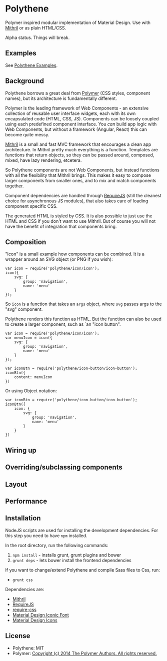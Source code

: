 # Polythene

Polymer inspired modular implementation of Material Design. Use with [Mithril](http://lhorie.github.io/mithril) or as plain HTML/CSS.

Alpha status. Things will break.


## Examples

See [Polythene Examples](https://github.com/ArthurClemens/Polythene-Examples).


## Background

Polythene borrows a great deal from [Polymer](http://polymer.github.io) (CSS styles, component names), but its architecture is fundamentally different.
 
Polymer is the leading framework of Web Components - an extensive collection of reusable user interface widgets, each with its own encapsulated code (HTML, CSS, JS). Components can be loosely coupled using each predefined component interface. You _can_ build app logic with Web Components, but without a framework (Angular, React) this can become quite messy.

[Mithril](http://lhorie.github.io/mithril) is a small and fast MVC framework that encourages a clean app architecture. In Mithril pretty much everything is a function. Templates are functions that return objects, so they can be passed around, composed, mixed, have lazy rendering, etcetera.

So Polythene components are not Web Components, but instead functions with all the flexibility that Mithril brings. This makes it easy to compose larger components from smaller ones, and to mix and match components together.

Component dependencies are handled through [RequireJS](http://requirejs.org) (still the cleanest choice for asynchronous JS modules), that also takes care of loading component specific CSS.

The generated HTML is styled by CSS. It is also possible to just use the HTML and CSS if you don't want to use Mithril. But of course you will not have the benefit of integration that components bring.



## Composition

"Icon" is a small example how components can be combined. It is a wrapper around an SVG object (or PNG if you wish):

	var icon = require('polythene/icon/icon');
	icon({
	    svg: {
	        group: 'navigation',
	        name: 'menu'
	    }
	});

So `icon` is a function that takes an `args` object, where `svg` passes args to the "svg" component.

Polythene renders this function as HTML. But the function can also be used to create a larger component, such as `an "icon button".

	var icon = require('polythene/icon/icon');
	var menuIcon = icon({
	    svg: {
	        group: 'navigation',
	        name: 'menu'
	    }
	});

	var iconBtn = require('polythene/icon-button/icon-button');
	iconBtn({
		content: menuIcon
	})

Or using Object notation:

	var iconBtn = require('polythene/icon-button/icon-button');
	iconBtn({
		icon: {
		    svg: {
		        group: 'navigation',
		        name: 'menu'
		    }
		}
	})


## Wiring up


## Overriding/subclassing components


## Layout


## Performance




## Installation

NodeJS scripts are used for installing the development dependencies. For this step you need to have `npm` installed.

In the root directory, run the following commands:

1. `npm install` - installs grunt, grunt plugins and bower
2. `grunt deps` - lets bower install the frontend dependencies

If you want to change/extend Polythene and compile Sass files to Css, run:

* `grunt css`


Dependencies are:

* [Mithril](http://lhorie.github.io/mithril)
* [RequireJS](http://requirejs.org)
* [require-css](https://github.com/guybedford/require-css)
* [Material Design Iconic Font](https://github.com/zavoloklom/material-design-iconic-font)
* [Material Design Icons](https://github.com/Templarian/MaterialDesign)



## License

* Polythene: MIT
* Polymer: [Copyright (c) 2014 The Polymer Authors. All rights reserved.](http://polymer.github.io/LICENSE.txt)

